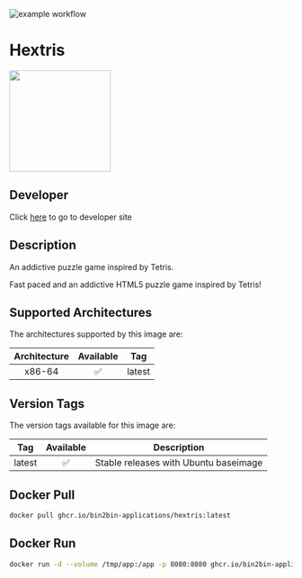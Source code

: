 ![example workflow](https://github.com/bin2bin-applications/hextris/actions/workflows/docker-image.yml/badge.svg)

<h1 id="app:name">Hextris</h1>

<img id="app:logo" src="https://cdn.jsdelivr.net/gh/bin2bin-applications/hextris@master/logo.png" width="180" height="180"></img>

## Developer

<p>Click <a id="app:developer" href="https://hextris.io/">here</a> to go to developer site</p>

## Description

<p id="app:short-description">An addictive puzzle game inspired by Tetris.</p>

<p id="app:long-description">Fast paced and an addictive HTML5 puzzle game inspired by Tetris!</p>

## Supported Architectures

The architectures supported by this image are:

| Architecture | Available | Tag    |
| :----------: | :-------: | ------ |
|    x86-64    |    ✅     | latest |

## Version Tags

The version tags available for this image are:

|  Tag   | Available | Description                           |
| :----: | :-------: | ------------------------------------- |
| latest |    ✅     | Stable releases with Ubuntu baseimage |

## Docker Pull

```bash
docker pull ghcr.io/bin2bin-applications/hextris:latest
```

## Docker Run

```bash
docker run -d --volume /tmp/app:/app -p 8080:8080 ghcr.io/bin2bin-applications/hextris:latest
```